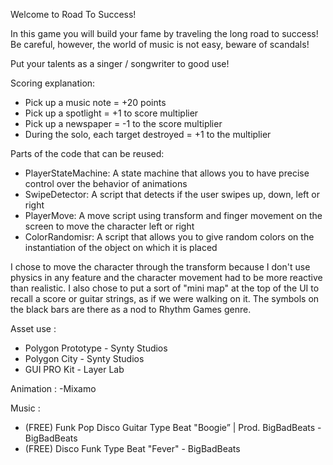 Welcome to Road To Success!

In this game you will build your fame by traveling the long road to success!
Be careful, however, the world of music is not easy, beware of scandals!

Put your talents as a singer / songwriter to good use!

Scoring explanation:
- Pick up a music note = +20 points
- Pick up a spotlight = +1 to score multiplier
- Pick up a newspaper = -1 to the score multiplier
- During the solo, each target destroyed = +1 to the multiplier

Parts of the code that can be reused:
- PlayerStateMachine: A state machine that allows you to have precise control over the behavior of animations
- SwipeDetector: A script that detects if the user swipes up, down, left or right
- PlayerMove: A move script using transform and finger movement on the screen to move the character left or right
- ColorRandomisr: A script that allows you to give random colors on the instantiation of the object on which it is placed

I chose to move the character through the transform because I don't use physics in any feature and 
the character movement had to be more reactive than realistic. 
I also chose to put a sort of "mini map" at the top of the UI to recall a score or guitar strings, 
as if we were walking on it. The symbols on the black bars are there as a nod to Rhythm Games genre.

Asset use :
- Polygon Prototype - Synty Studios
- Polygon City - Synty Studios
- GUI PRO Kit - Layer Lab

Animation :
-Mixamo

Music :
- (FREE) Funk Pop Disco Guitar Type Beat "Boogie” | Prod. BigBadBeats - BigBadBeats
- (FREE) Disco Funk Type Beat "Fever" - BigBadBeats
